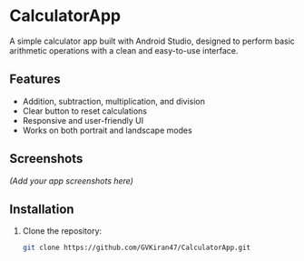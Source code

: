 # CalculatorApp

A simple calculator app built with Android Studio, designed to perform basic arithmetic operations with a clean and easy-to-use interface.

## Features
- Addition, subtraction, multiplication, and division
- Clear button to reset calculations
- Responsive and user-friendly UI
- Works on both portrait and landscape modes

## Screenshots
*(Add your app screenshots here)*

## Installation
1. Clone the repository:
   ```bash
   git clone https://github.com/GVKiran47/CalculatorApp.git
